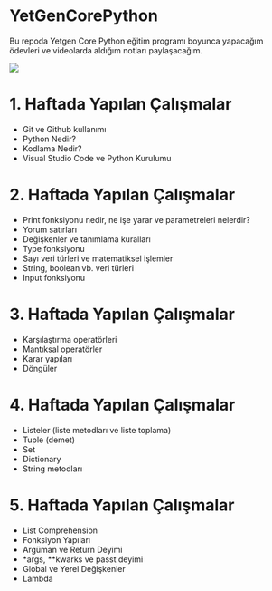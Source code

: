 # YetGenCorePython

Bu repoda Yetgen Core Python eğitim programı boyunca yapacağım ödevleri ve videolarda aldığım notları paylaşacağım.

<img src="https://yetkingencler.com/wp-content/uploads/2021/07/YetGenLogo.png">


# 1. Haftada Yapılan Çalışmalar
- Git ve Github kullanımı
- Python Nedir?
- Kodlama Nedir?
- Visual Studio Code ve Python Kurulumu

# 2. Haftada Yapılan Çalışmalar
- Print fonksiyonu nedir, ne işe yarar ve parametreleri nelerdir?
- Yorum satırları
- Değişkenler ve tanımlama kuralları
- Type fonksiyonu
- Sayı veri türleri ve matematiksel işlemler
- String, boolean vb. veri türleri
- Input fonksiyonu

# 3. Haftada Yapılan Çalışmalar
- Karşılaştırma operatörleri
- Mantıksal operatörler
- Karar yapıları
- Döngüler

# 4. Haftada Yapılan Çalışmalar
- Listeler (liste metodları ve liste toplama)
- Tuple (demet)
- Set
- Dictionary
- String metodları
# 5. Haftada Yapılan Çalışmalar
- List Comprehension
- Fonksiyon Yapıları
- Argüman ve Return Deyimi
- *args, **kwarks ve passt deyimi
- Global ve Yerel Değişkenler
- Lambda